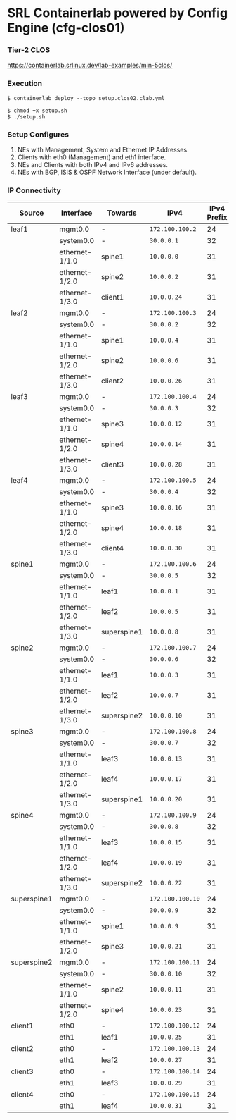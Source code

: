 # SRL Containerlab powered by Config Engine (cfg-clos01)

### Tier-2 CLOS
https://containerlab.srlinux.dev/lab-examples/min-5clos/

### Execution
```
$ containerlab deploy --topo setup.clos02.clab.yml

$ chmod +x setup.sh
$ ./setup.sh 
```

### Setup Configures
1. NEs with Management, System and Ethernet IP Addresses. 
2. Clients with eth0 (Management) and eth1 interface.
3. NEs and Clients with both IPv4 and IPv6 addresses.
4. NEs with BGP, ISIS & OSPF Network Interface (under default).

### IP Connectivity

| Source      | Interface      | Towards     | IPv4             | IPv4 Prefix | IPv6                   | IPv6 Prefix |
| ----------- | -------------- | ----------- | ---------------- | ----------- | ---------------------- | ----------- |
| leaf1       | mgmt0.0        | -           | `172.100.100.2 ` | 24          | `2001:172:100:100::2 ` | 64          |
|             | system0.0      | -           | `30.0.0.1      ` | 32          | `3000:30:0:0::1      ` | 128         |
|             | ethernet-1/1.0 | spine1      | `10.0.0.0      ` | 31          | `1000:10:0:0::0      ` | 127         |
|             | ethernet-1/2.0 | spine2      | `10.0.0.2      ` | 31          | `1000:10:0:0::2      ` | 127         |
|             | ethernet-1/3.0 | client1     | `10.0.0.24     ` | 31          | `1000:10:0:0::24     ` | 127         |
| leaf2       | mgmt0.0        | -           | `172.100.100.3 ` | 24          | `2001:172:100:100::3 ` | 64          |
|             | system0.0      | -           | `30.0.0.2      ` | 32          | `3000:30:0:0::2      ` | 128         |
|             | ethernet-1/1.0 | spine1      | `10.0.0.4      ` | 31          | `1000:10:0:0::4      ` | 127         |
|             | ethernet-1/2.0 | spine2      | `10.0.0.6      ` | 31          | `1000:10:0:0::6      ` | 127         |
|             | ethernet-1/3.0 | client2     | `10.0.0.26     ` | 31          | `1000:10:0:0::26     ` | 127         |
| leaf3       | mgmt0.0        | -           | `172.100.100.4 ` | 24          | `2001:172:100:100::4 ` | 64          |
|             | system0.0      | -           | `30.0.0.3      ` | 32          | `3000:30:0:0::3      ` | 128         |
|             | ethernet-1/1.0 | spine3      | `10.0.0.12     ` | 31          | `1000:10:0:0::12     ` | 127         |
|             | ethernet-1/2.0 | spine4      | `10.0.0.14     ` | 31          | `1000:10:0:0::14     ` | 127         |
|             | ethernet-1/3.0 | client3     | `10.0.0.28     ` | 31          | `1000:10:0:0::28     ` | 127         |
| leaf4       | mgmt0.0        | -           | `172.100.100.5 ` | 24          | `2001:172:100:100::5 ` | 64          |
|             | system0.0      | -           | `30.0.0.4      ` | 32          | `3000:30:0:0::4      ` | 128         |
|             | ethernet-1/1.0 | spine3      | `10.0.0.16     ` | 31          | `1000:10:0:0::16     ` | 127         |
|             | ethernet-1/2.0 | spine4      | `10.0.0.18     ` | 31          | `1000:10:0:0::18     ` | 127         |
|             | ethernet-1/3.0 | client4     | `10.0.0.30     ` | 31          | `1000:10:0:0::30     ` | 127         |
| spine1      | mgmt0.0        | -           | `172.100.100.6 ` | 24          | `2001:172:100:100::6 ` | 64          |
|             | system0.0      | -           | `30.0.0.5      ` | 32          | `3000:30:0:0::5      ` | 128         |
|             | ethernet-1/1.0 | leaf1       | `10.0.0.1      ` | 31          | `1000:10:0:0::1      ` | 127         |
|             | ethernet-1/2.0 | leaf2       | `10.0.0.5      ` | 31          | `1000:10:0:0::5      ` | 127         |
|             | ethernet-1/3.0 | superspine1 | `10.0.0.8      ` | 31          | `1000:10:0:0::8      ` | 127         |
| spine2      | mgmt0.0        | -           | `172.100.100.7 ` | 24          | `2001:172:100:100::7 ` | 64          |
|             | system0.0      | -           | `30.0.0.6      ` | 32          | `3000:30:0:0::6      ` | 128         |
|             | ethernet-1/1.0 | leaf1       | `10.0.0.3      ` | 31          | `1000:10:0:0::3      ` | 127         |
|             | ethernet-1/2.0 | leaf2       | `10.0.0.7      ` | 31          | `1000:10:0:0::7      ` | 127         |
|             | ethernet-1/3.0 | superspine2 | `10.0.0.10     ` | 31          | `1000:10:0:0::10     ` | 127         |
| spine3      | mgmt0.0        | -           | `172.100.100.8 ` | 24          | `2001:172:100:100::8 ` | 64          |
|             | system0.0      | -           | `30.0.0.7      ` | 32          | `3000:30:0:0::7      ` | 128         |
|             | ethernet-1/1.0 | leaf3       | `10.0.0.13     ` | 31          | `1000:10:0:0::13     ` | 127         |
|             | ethernet-1/2.0 | leaf4       | `10.0.0.17     ` | 31          | `1000:10:0:0::17     ` | 127         |
|             | ethernet-1/3.0 | superspine1 | `10.0.0.20     ` | 31          | `1000:10:0:0::20     ` | 127         |
| spine4      | mgmt0.0        | -           | `172.100.100.9 ` | 24          | `2001:172:100:100::9 ` | 64          |
|             | system0.0      | -           | `30.0.0.8      ` | 32          | `3000:30:0:0::8      ` | 128         |
|             | ethernet-1/1.0 | leaf3       | `10.0.0.15     ` | 31          | `1000:10:0:0::15     ` | 127         |
|             | ethernet-1/2.0 | leaf4       | `10.0.0.19     ` | 31          | `1000:10:0:0::19     ` | 127         |
|             | ethernet-1/3.0 | superspine2 | `10.0.0.22     ` | 31          | `1000:10:0:0::22     ` | 127         |
| superspine1 | mgmt0.0        | -           | `172.100.100.10` | 24          | `2001:172:100:100::10` | 64          |
|             | system0.0      | -           | `30.0.0.9      ` | 32          | `3000:30:0:0::9      ` | 128         |
|             | ethernet-1/1.0 | spine1      | `10.0.0.9      ` | 31          | `1000:10:0:0::9      ` | 127         |
|             | ethernet-1/2.0 | spine3      | `10.0.0.21     ` | 31          | `1000:10:0:0::21     ` | 127         |
| superspine2 | mgmt0.0        | -           | `172.100.100.11` | 24          | `2001:172:100:100::11` | 64          |
|             | system0.0      | -           | `30.0.0.10     ` | 32          | `3000:30:0:0::10     ` | 128         |
|             | ethernet-1/1.0 | spine2      | `10.0.0.11     ` | 31          | `1000:10:0:0::11     ` | 127         |
|             | ethernet-1/2.0 | spine4      | `10.0.0.23     ` | 31          | `1000:10:0:0::23     ` | 127         |
| client1     | eth0           | -           | `172.100.100.12` | 24          | `2001:172:100:100::12` | 64          |
|             | eth1           | leaf1       | `10.0.0.25     ` | 31          | `1000:10:0:0::25     ` | 127         |
| client2     | eth0           | -           | `172.100.100.13` | 24          | `2001:172:100:100::13` | 64          |
|             | eth1           | leaf2       | `10.0.0.27     ` | 31          | `1000:10:0:0::27     ` | 127         |
| client3     | eth0           | -           | `172.100.100.14` | 24          | `2001:172:100:100::14` | 64          |
|             | eth1           | leaf3       | `10.0.0.29     ` | 31          | `1000:10:0:0::29     ` | 127         |
| client4     | eth0           | -           | `172.100.100.15` | 24          | `2001:172:100:100::15` | 64          |
|             | eth1           | leaf4       | `10.0.0.31     ` | 31          | `1000:10:0:0::31     ` | 127         |
